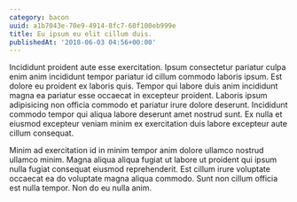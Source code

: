 ```yaml
---
category: bacon
uuid: a1b7043e-70e9-4914-8fc7-60f100eb999e
title: Eu ipsum eu elit cillum duis.
publishedAt: '2018-06-03 04:56+00:00'
---
```


Incididunt proident aute esse exercitation. Ipsum consectetur pariatur culpa enim anim incididunt tempor pariatur id cillum commodo laboris ipsum. Est dolore eu proident ex laboris quis. Tempor qui labore duis anim incididunt magna ea pariatur esse occaecat in excepteur proident. Laboris ipsum adipisicing non officia commodo et pariatur irure dolore deserunt. Incididunt commodo tempor qui aliqua labore deserunt amet nostrud sunt. Ex nulla et eiusmod excepteur veniam minim ex exercitation duis labore excepteur aute cillum consequat.

Minim ad exercitation id in minim tempor anim dolore ullamco nostrud ullamco minim. Magna aliqua aliqua fugiat ut labore ut proident qui ipsum nulla fugiat consequat eiusmod reprehenderit. Est cillum irure voluptate occaecat ea do voluptate magna aliqua commodo. Sunt non cillum officia est nulla tempor. Non do eu nulla anim.
